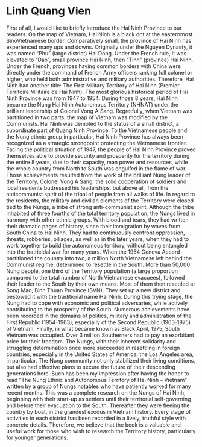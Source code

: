 # Linh Quang Vien
First of all, I would like to briefly
introduce the Hai Ninh Province to our
readers. On the map of Vietnam, Hai Ninh
is a black dot at the easternmost SinoVietnamese border.
Comparatively small, the province of Hai Ninh has
experienced many ups and downs. Originally under the
Nguyen Dynasty, it was named “Phu” (large district) Hai
Dong. Under the French rule, it was elevated to “Dao”, small
province Hai Ninh, then “Tinh” (province) Hai Ninh.
Under the French, provinces having common borders
with China were directly under the command of French
Army officers ranking full colonel or higher, who held both
administrative and military authorities. Therefore, Hai Ninh
had another title: The First Military Territory of Hai Ninh
(Premier Territoire Militaire de Hai Ninh).
The most glorious historical period of Hai Ninh Province was from 1947 to 1954. During those 8 years, Hai Ninh
became the Nung Hai Ninh Autonomous Territory
(NHNAT) under the brilliant leadership of Colonel Vong A
Sang.
Regretfully, when Vietnam was partitioned in two
parts, the map of Vietnam was modified by the Communists.
Hai Ninh was demoted to the status of a small district, a subordinate part of Quang Ninh Province.
To the Vietnamese people and the Nung ethnic group
in particular, Hai Ninh Province has always been recognized
as a strategic strongpoint protecting the Vietnamese frontier.
Facing the political situation of 1947, the people of Hai Ninh
Province proved themselves able to provide security and
prosperity for the territory during the entire 8 years, due to
their capacity, man power and resources, while the whole
country from North to South was engulfed in the flame of
war.
Those achievements resulted from the work of the
brilliant Nung leader of the Territory, Colonel Vong A Sang;
the solid cooperation of soldiers and local residents buttressed his leaderships, but above all, from the anticommunist spirit of the tribal of people from all walks of
life.
In regard to the residents, the military and civilian
elements of the Territory were closed tied to the Nungs, a
tribe of strong anti-communist spirit. Although the tribe inhabited of three fourths of the total territory population, the
Nungs lived in harmony with other ethnic groups.
With blood and tears, they had written their dramatic
pages of history, since their immigration by waves from
South China to Hai Ninh. They had to continuously confront
oppression, threats, robberies, pillages, as well as in the later
years, when they had to work together to build the autonomous territory, without being entangled into the fratricidal
war for many years. When the 1954 Geneva Accord partitioned the country into two, a million North Vietnamese left behind the
Communist regime, determined to resettle in the South.
More than 50,000 Nung people, one third of the Territory
population (a large proportion compared to the total number
of North Vietnamese evacuees), followed their leader to the
South by their own means. Most of them then resettled at
Song Mao, Binh Thuan Province (SVN). They set up a new
district and bestowed it with the traditional name Hai Ninh.
During this trying stage, the Nung had to cope with
economic and political adversaries, while actively contributing to the prosperity of the South. Numerous achievements
have been recorded in the domains of politics, military and
administration of the First Republic (1954-1963), especially
of the Second Republic (1963-1975) of Vietnam.
Finally, in what became known as Black April, 1975,
South Vietnam was occupied. Over 3 million Southerners
had to pay an exorbitant price for their freedom. The Nungs,
with their inherent solidarity and struggling determination
once more succeeded in resettling in foreign countries, especially in the United States of America, the Los Angeles area,
in particular. The Nung community not only stabilized their
living conditions, but also had effective plans to secure the
future of their descending generations here.
Such has been my impression after having the honor
to read “The Nung Ethnic and Autonomous Territory of Hai Ninh – Vietnam” written by a group of Nungs notables who
have patiently worked for many recent months.
This was a complete research on the Nungs of Hai
Ninh, beginning with their start-up as settlers until their territorial self-governing and before their evacuation to the
South. Thereafter they were fleeing the country by boat, in
the grandest exodus in Vietnam history. Every stage of activities in each district has been recorded in a lively, truthful
style with concrete details. Therefore, we believe that the
book is a valuable and useful work for those who wish to
research the Territory history, particularly for younger generations. 
